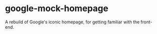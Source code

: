 # google-mock-homepage
A rebuild of Google's iconic homepage, for getting familiar with the front-end.
